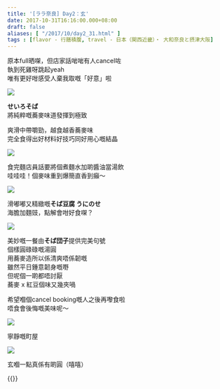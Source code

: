 ```yaml
---
title: '[ララ奈良] Day2：玄'
date: 2017-10-31T16:16:00.000+08:00
draft: false
aliases: [ "/2017/10/day2_31.html" ]
tags : [flavor - 行膳積腹, travel - 日本（関西近畿）・ 大和奈良と摂津大阪]
---
```


原本full晒㗎，但店家話啱啱有人cancel咗  
執到死雞呀跳起yeah  
唯有更好咁感受人棄我取嘅「好意」啦  

![](/images/nara2b1.jpg)

**せいろそば**  
將純粹嘅蕎麥味道發揮到極致  
  
爽滑中帶嚼勁，越食越香蕎麥味  
完全食得出好材料好技巧同好用心嘅結晶  

![](/images/nara2b2.jpg)

食完麵店員話要將個煮麵水加啲醬油當湯飲  
哇哇哇！個麥味重到爆簡直香到癲～  

![](/images/nara2b3.jpg)

滑嘟嘟又精緻嘅**そば豆腐 うにのせ**  
海膽加麵豉，點解會咁好食㗎？  

![](/images/nara2b.jpg)

美妙嘅一餐由**そば団子**提供完美句號  
個樣圓碌碌嘅湯圓  
用蕎麥造所以係清爽唔係韌嘅  
雖然平日鍾意韌身嘅嘢  
但呢個一啲都唔討厭  
蕎麥 x 紅豆個味又幾夾喎  
  
希望嗰個cancel booking嘅人之後再嚟食啦  
唔食會後悔嘅美味呢～  

![](/images/nara2b4.jpg)

寧靜嘅町屋  

![](/images/nara2b5.jpg)

玄嗰一點真係有啲圓（嘻嘻）  
  
{{<nara>}}
